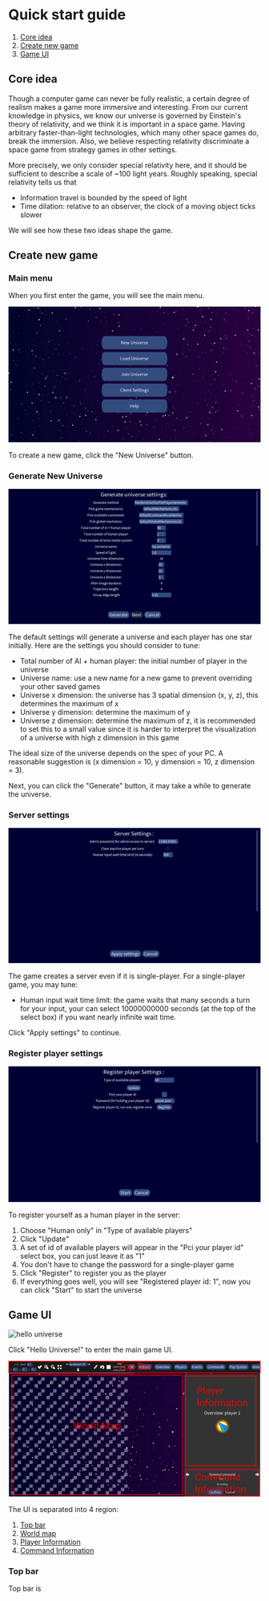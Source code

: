 # Quick start guide
1. [Core idea](#core-idea)
2. [Create new game](#create-new-game)
3. [Game UI](#game-ui)

## Core idea
Though a computer game can never be fully realistic, a certain degree of realism makes a game more immersive
and interesting.
From our current knowledge in physics, we know our universe is governed by Einstein's theory of relativity,
and we think it is important in a space game.
Having arbitrary faster-than-light technologies, which many other space games do, break the
immersion.
Also, we believe respecting relativity discriminate a space game from strategy games in other settings.

More precisely, we only consider special relativity here, and it should be sufficient to
describe a scale of ~100 light years. Roughly speaking, special relativity tells us that
* Information travel is bounded by the speed of light
* Time dilation: relative to an observer, the clock of a moving object ticks slower

We will see how these two ideas shape the game.

## Create new game

### Main menu
When you first enter the game, you will see the main menu.

![main menu](./images/main-menu.png)

To create a new game, click the "New Universe" button.

### Generate New Universe
![new universe](./images/new-universe.png)

The default settings will generate a universe and each player has one star initially. 
Here are the settings you should consider to tune:
* Total number of AI + human player: the initial number of player in the universe
* Universe name: use a new name for a new game to prevent overriding your other saved games
* Universe x dimension: the universe has 3 spatial dimension (x, y, z), this determines the maximum of x
* Universe y dimension: determine the maximum of y
* Universe z dimension: determine the maximum of z, it is recommended to set this to a small value since it is harder
to interpret the visualization of a universe with high z dimension in this game

The ideal size of the universe depends on the spec of your PC.
A reasonable suggestion is (x dimension = 10, y dimension = 10, z dimension = 3).

Next, you can click the "Generate" button, it may take a while to generate the universe.

### Server settings
![server settings](./images/server-settings.png)

The game creates a server even if it is single-player.
For a single-player game, you may tune:
* Human input wait time limit: the game waits that many seconds a turn for your input,
your can select 10000000000 seconds (at the top of the select box) if you want nearly infinite wait time.

Click "Apply settings" to continue.

### Register player settings
![register player settings](./images/register-player-settings.png)

To register yourself as a human player in the server:
1. Choose "Human only" in "Type of available players"
2. Click "Update"
3. A set of id of available players will appear in the "Pci your player id" select box,
you can just leave it as "1"
4. You don't have to change the password for a single-player game
5. Click "Register" to register you as the player
6. If everything goes well, you will see "Registered player id: 1", now you can click "Start" to start the universe

## Game UI
![hello universe](./images/hello-universe.png)

Click "Hello Universe!" to enter the main game UI.

![game ui region](./images/game-ui-regions.png)

The UI is separated into 4 region:
1. [Top bar](#top-bar)
2. [World map]()
3. [Player Information]()
4. [Command Information]()

### Top bar
Top bar is 

####